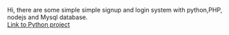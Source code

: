 Hi, there are some simple simple signup and login system with python,PHP, nodejs and Mysql database.  <br/>
[Link to Python project](https://github.com/GiongfNef/Simple/tree/main/Python)
